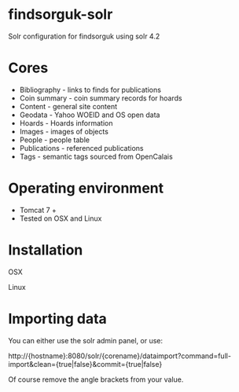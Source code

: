 findsorguk-solr
===============

Solr configuration for findsorguk using solr 4.2

Cores
=====
* Bibliography - links to finds for publications
* Coin summary - coin summary records for hoards
* Content - general site content
* Geodata - Yahoo WOEID and OS open data
* Hoards - Hoards information
* Images - images of objects
* People - people table
* Publications - referenced publications
* Tags - semantic tags sourced from OpenCalais

Operating environment
============

* Tomcat 7 +
* Tested on OSX and Linux

Installation
============

OSX

Linux

Importing data
==============

You can either use the solr admin panel, or use:

http://{hostname}:8080/solr/{corename}/dataimport?command=full-import&clean={true|false}&commit={true|false}

Of course remove the angle brackets from your value.